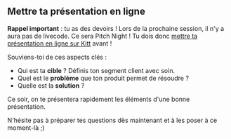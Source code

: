 ## Mettre ta présentation en ligne

**Rappel important** : tu as des devoirs ! Lors de la prochaine session, il n'y a aura pas de livecode. Ce sera Pitch Night ! Tu dois donc [mettre ta présentation en ligne sur Kitt](https://kitt.lewagon.com/camps/<user.batch_slug>/products) avant !

Souviens-toi de ces aspects clés :

- Qui est ta **cible** ? Définis ton segment client avec soin.
- Quel est le **problème** que ton produit permet de résoudre ?
- Quelle est la **solution** ?

Ce soir, on te présentera rapidement les éléments d'une bonne présentation.

N'hésite pas à préparer tes questions dès maintenant et à les poser à ce moment-là ;)
